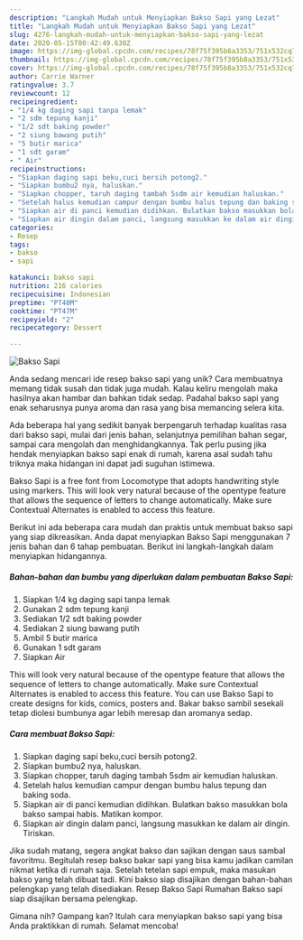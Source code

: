 ```yaml
---
description: "Langkah Mudah untuk Menyiapkan Bakso Sapi yang Lezat"
title: "Langkah Mudah untuk Menyiapkan Bakso Sapi yang Lezat"
slug: 4276-langkah-mudah-untuk-menyiapkan-bakso-sapi-yang-lezat
date: 2020-05-15T00:42:49.630Z
image: https://img-global.cpcdn.com/recipes/78f75f395b8a3353/751x532cq70/bakso-sapi-foto-resep-utama.jpg
thumbnail: https://img-global.cpcdn.com/recipes/78f75f395b8a3353/751x532cq70/bakso-sapi-foto-resep-utama.jpg
cover: https://img-global.cpcdn.com/recipes/78f75f395b8a3353/751x532cq70/bakso-sapi-foto-resep-utama.jpg
author: Carrie Warner
ratingvalue: 3.7
reviewcount: 12
recipeingredient:
- "1/4 kg daging sapi tanpa lemak"
- "2 sdm tepung kanji"
- "1/2 sdt baking powder"
- "2 siung bawang putih"
- "5 butir marica"
- "1 sdt garam"
- " Air"
recipeinstructions:
- "Siapkan daging sapi beku,cuci bersih potong2."
- "Siapkan bumbu2 nya, haluskan."
- "Siapkan chopper, taruh daging tambah 5sdm air kemudian haluskan."
- "Setelah halus kemudian campur dengan bumbu halus tepung dan baking soda."
- "Siapkan air di panci kemudian didihkan. Bulatkan bakso masukkan bola bakso sampai habis. Matikan kompor."
- "Siapkan air dingin dalam panci, langsung masukkan ke dalam air dingin. Tiriskan."
categories:
- Resep
tags:
- bakso
- sapi

katakunci: bakso sapi 
nutrition: 216 calories
recipecuisine: Indonesian
preptime: "PT40M"
cooktime: "PT47M"
recipeyield: "2"
recipecategory: Dessert

---
```



![Bakso Sapi](https://img-global.cpcdn.com/recipes/78f75f395b8a3353/751x532cq70/bakso-sapi-foto-resep-utama.jpg)

Anda sedang mencari ide resep bakso sapi yang unik? Cara membuatnya memang tidak susah dan tidak juga mudah. Kalau keliru mengolah maka hasilnya akan hambar dan bahkan tidak sedap. Padahal bakso sapi yang enak seharusnya punya aroma dan rasa yang bisa memancing selera kita.

Ada beberapa hal yang sedikit banyak berpengaruh terhadap kualitas rasa dari bakso sapi, mulai dari jenis bahan, selanjutnya pemilihan bahan segar, sampai cara mengolah dan menghidangkannya. Tak perlu pusing jika hendak menyiapkan bakso sapi enak di rumah, karena asal sudah tahu triknya maka hidangan ini dapat jadi suguhan istimewa.

Bakso Sapi is a free font from Locomotype that adopts handwriting style using markers. This will look very natural because of the opentype feature that allows the sequence of letters to change automatically. Make sure Contextual Alternates is enabled to access this feature.


Berikut ini ada beberapa cara mudah dan praktis untuk membuat bakso sapi yang siap dikreasikan. Anda dapat menyiapkan Bakso Sapi menggunakan 7 jenis bahan dan 6 tahap pembuatan. Berikut ini langkah-langkah dalam menyiapkan hidangannya.

<!--inarticleads1-->

##### Bahan-bahan dan bumbu yang diperlukan dalam pembuatan Bakso Sapi:

1. Siapkan 1/4 kg daging sapi tanpa lemak
1. Gunakan 2 sdm tepung kanji
1. Sediakan 1/2 sdt baking powder
1. Sediakan 2 siung bawang putih
1. Ambil 5 butir marica
1. Gunakan 1 sdt garam
1. Siapkan  Air


This will look very natural because of the opentype feature that allows the sequence of letters to change automatically. Make sure Contextual Alternates is enabled to access this feature. You can use Bakso Sapi to create designs for kids, comics, posters and. Bakar bakso sambil sesekali tetap diolesi bumbunya agar lebih meresap dan aromanya sedap. 

<!--inarticleads2-->

##### Cara membuat Bakso Sapi:

1. Siapkan daging sapi beku,cuci bersih potong2.
1. Siapkan bumbu2 nya, haluskan.
1. Siapkan chopper, taruh daging tambah 5sdm air kemudian haluskan.
1. Setelah halus kemudian campur dengan bumbu halus tepung dan baking soda.
1. Siapkan air di panci kemudian didihkan. Bulatkan bakso masukkan bola bakso sampai habis. Matikan kompor.
1. Siapkan air dingin dalam panci, langsung masukkan ke dalam air dingin. Tiriskan.


Jika sudah matang, segera angkat bakso dan sajikan dengan saus sambal favoritmu. Begitulah resep bakso bakar sapi yang bisa kamu jadikan camilan nikmat ketika di rumah saja. Setelah tetelan sapi empuk, maka masukan bakso yang telah dibuat tadi. Kini bakso siap disajikan dengan bahan-bahan pelengkap yang telah disediakan. Resep Bakso Sapi Rumahan Bakso sapi siap disajikan bersama pelengkap. 

Gimana nih? Gampang kan? Itulah cara menyiapkan bakso sapi yang bisa Anda praktikkan di rumah. Selamat mencoba!
